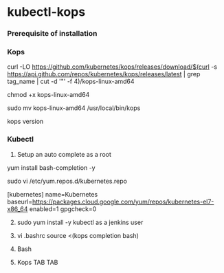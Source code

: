# kubectl-kops

### Prerequisite of installation

### Kops 

curl -LO https://github.com/kubernetes/kops/releases/download/$(curl -s https://api.github.com/repos/kubernetes/kops/releases/latest | 
grep tag_name | cut -d '"' -f 4)/kops-linux-amd64

chmod +x kops-linux-amd64

sudo mv kops-linux-amd64 /usr/local/bin/kops

kops version


### Kubectl

 1. Setup an auto complete
 as a  root 

yum install  bash-completion  -y

sudo vi  /etc/yum.repos.d/kubernetes.repo

[kubernetes]
name=Kubernetes
baseurl=https://packages.cloud.google.com/yum/repos/kubernetes-el7-x86_64
enabled=1
gpgcheck=0

 2.  sudo  yum install -y kubectl
as a jenkins user

3.  vi .bashrc
source <(kops completion bash)

4. Bash

5. Kops TAB TAB


